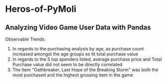 # Heros-of-PyMoli
Analyzing Video Game User Data with Pandas 
------------------------------------------
Observable Trends:
1) In regards to the purchasing analysis by age, as purchase count increased amongst the age groups so tit total purchase value
2) In regards to the 5 top spenders listed, average purchase price and Total Purchase value did not seem to be directly correlated 
3) The Item "Oathbreaker, Last Hope of the Breaking Storm" was both the most purchased and the highest grossing item in the game
